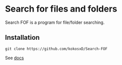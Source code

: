# Search for files and folders
Search FOF is a program for file/folder searching.
## Installation
```
git clone https://github.com/kokosxD/Search-FOF
```
See [docs](docs/search_fof.md)
